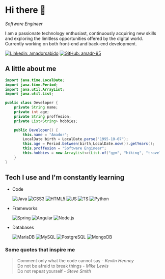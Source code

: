 # Hi there 👋 
<p><em>Software Engineer</em></p>

I am a passionate technology enthusiast, continuously acquiring new skills and exploring the limitless opportunities offered by the digital world. Currently working on both front-end and back-end development.

[![Linkedin: amadorsabido](https://img.shields.io/badge/-LinkedIn-blue?style=flat&logo=Linkedin&logoColor=white&link=https://www.linkedin.com/in/amadorsabido/)](https://www.linkedin.com/in/amadorsabido/)
[![GitHub: amadr-95](https://img.shields.io/github/followers/amadr-95?label=follow&style=social)](https://github.com/amadr-95)

## A little about me

```java
import java.time.LocalDate;
import java.time.Period;
import java.util.ArrayList;
import java.util.List;

public class Developer {
    private String name;
    private int age;
    private String proffesion;
    private List<String> hobbies;

    public Developer() {
        this.name = "Amador";
        LocalDate birth = LocalDate.parse("1995-10-07");
        this.age = Period.between(birth,LocalDate.now()).getYears();
        this.proffesion = "Software Engineer";
        this.hobbies = new ArrayList<>(List.of("gym", "hiking", "travel", "boardgames", "videogames", "anime", "coding"));
    }
}
```
## Tech I use and I'm constantly learning 

- Code

    ![Java](https://img.shields.io/badge/Java-%23ED8B00.svg?style=flat&logo=java&logoColor=white)
    ![CSS3](https://img.shields.io/badge/CSS-%231572B6.svg?style=flat&logo=css3&logoColor=white) 
    ![HTML5](https://img.shields.io/badge/HTML-%23E34F26.svg?style=flat&logo=html5&logoColor=white)
    ![JS](https://img.shields.io/badge/JavaScript-%23323330.svg?style=flat&logo=javascript&logoColor=%23F7DF1E)
    ![TS](https://img.shields.io/badge/TypeScript-%23007ACC.svg?style=flat&logo=typescript&logoColor=white)
    ![Python](https://img.shields.io/badge/Python-3670A0?style=flat&logo=python&logoColor=ffdd54)

- Frameworks  

    ![Spring](https://img.shields.io/badge/Spring-%236DB33F.svg?style=flat&logo=spring&logoColor=white)
    ![Angular](https://img.shields.io/badge/Angular-%23DD0031.svg?style=flat&logo=angular&logoColor=white)
    ![Node.js](https://img.shields.io/badge/Node.js-6DA55F?style=flat&logo=node.js&logoColor=white)

- Databases

    ![MariaDB](https://img.shields.io/badge/MariaDB-003545?style=flat&logo=mariadb&logoColor=white) 
    ![MySQL](https://img.shields.io/badge/MySQL-%23ED8B00?style=flat&logo=mysql&logoColor=white)
    ![PostgreSQL](https://img.shields.io/badge/PostgreSQL-%23316192.svg?style=flat&logo=postgresql&logoColor=white)
    ![MongoDB](https://img.shields.io/badge/MongoDB-%234ea94b.svg?style=flat&logo=mongodb&logoColor=white)

<!--![Stats](https://github-readme-stats.vercel.app/api/top-langs/?username=amadr-95&theme=ayu-mirage&hide_border=true&include_all_commits=true&count_private=true&layout=compact)-->

### Some quotes that inspire me
> Comment only what the code cannot say - _Kevlin Henney_  
Do not be afraid to break things -  _Mike Lewis_  
Do not repeat yourself -  _Steve Smith_
